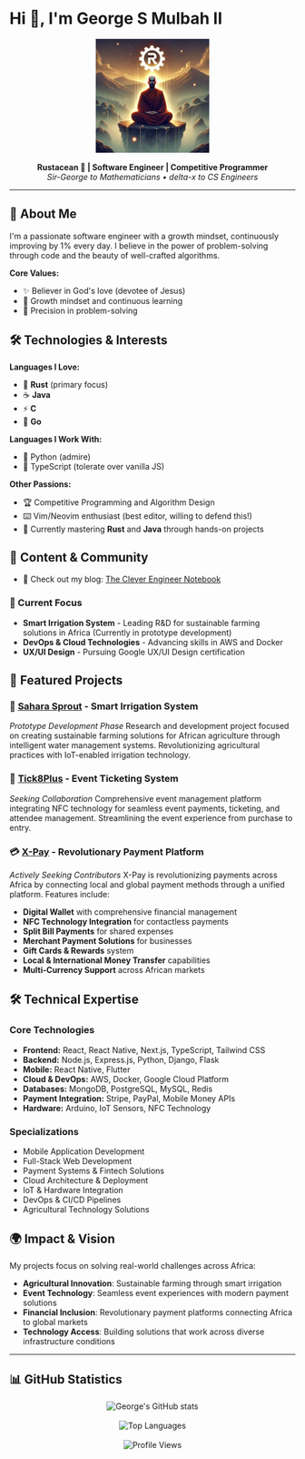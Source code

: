 # Hi 👋, I'm George S Mulbah II

<p align="center">
  <img src="https://github.com/sir-george2500/custome_images/blob/main/images/rust.png" style="width: 200px; height: auto;" alt="Rust Programming Language">
</p>

<p align="center">
  <strong>Rustacean 🦀 | Software Engineer | Competitive Programmer</strong><br>
  <em>Sir-George to Mathematicians • delta-x to CS Engineers</em>
</p>

---

## 🚀 About Me

I'm a passionate software engineer with a growth mindset, continuously improving by 1% every day. I believe in the power of problem-solving through code and the beauty of well-crafted algorithms.

**Core Values:**
- ✨ Believer in God's love (devotee of Jesus)
- 🧠 Growth mindset and continuous learning
- 🎯 Precision in problem-solving

## 🛠️ Technologies & Interests

**Languages I Love:**
- 🦀 **Rust** (primary focus)
- ☕ **Java**
- ⚡ **C**
- 🐹 **Go**

**Languages I Work With:**
- 🐍 Python (admire)
- 📘 TypeScript (tolerate over vanilla JS)

**Other Passions:**
- 🏆 Competitive Programming and Algorithm Design
- ⌨️ Vim/Neovim enthusiast (best editor, willing to defend this!)
- 🌱 Currently mastering **Rust** and **Java** through hands-on projects

## 📝 Content & Community

- 📖 Check out my blog: [The Clever Engineer Notebook](https://cleverengineer.substack.com/)


### 🔬 Current Focus
- **Smart Irrigation System** - Leading R&D for sustainable farming solutions in Africa (Currently in prototype development)
- **DevOps & Cloud Technologies** - Advancing skills in AWS and Docker
- **UX/UI Design** - Pursuing Google UX/UI Design certification

## 💼 Featured Projects

### 🌱 [Sahara Sprout](https://saharasprout.com) - Smart Irrigation System
*Prototype Development Phase*
Research and development project focused on creating sustainable farming solutions for African agriculture through intelligent water management systems. Revolutionizing agricultural practices with IoT-enabled irrigation technology.

### 🎫 [Tick8Plus](https://tick8plus.com) - Event Ticketing System
*Seeking Collaboration*
Comprehensive event management platform integrating NFC technology for seamless event payments, ticketing, and attendee management. Streamlining the event experience from purchase to entry.

### 💳 [X-Pay](https://xpay-bits.com) - Revolutionary Payment Platform
*Actively Seeking Contributors*
X-Pay is revolutionizing payments across Africa by connecting local and global payment methods through a unified platform. Features include:
- **Digital Wallet** with comprehensive financial management
- **NFC Technology Integration** for contactless payments
- **Split Bill Payments** for shared expenses
- **Merchant Payment Solutions** for businesses
- **Gift Cards & Rewards** system
- **Local & International Money Transfer** capabilities
- **Multi-Currency Support** across African markets

## 🛠️ Technical Expertise

### **Core Technologies**
- **Frontend:** React, React Native, Next.js, TypeScript, Tailwind CSS
- **Backend:** Node.js, Express.js, Python, Django, Flask
- **Mobile:** React Native, Flutter
- **Cloud & DevOps:** AWS, Docker, Google Cloud Platform
- **Databases:** MongoDB, PostgreSQL, MySQL, Redis
- **Payment Integration:** Stripe, PayPal, Mobile Money APIs
- **Hardware:** Arduino, IoT Sensors, NFC Technology

### **Specializations**
- Mobile Application Development
- Full-Stack Web Development
- Payment Systems & Fintech Solutions
- Cloud Architecture & Deployment
- IoT & Hardware Integration
- DevOps & CI/CD Pipelines
- Agricultural Technology Solutions

## 🌍 Impact & Vision

My projects focus on solving real-world challenges across Africa:
- **Agricultural Innovation**: Sustainable farming through smart irrigation
- **Event Technology**: Seamless event experiences with modern payment solutions
- **Financial Inclusion**: Revolutionary payment platforms connecting Africa to global markets
- **Technology Access**: Building solutions that work across diverse infrastructure conditions

---

## 📊 GitHub Statistics

<p align="center">
  <img src="https://github-readme-stats.vercel.app/api?username=sir-george2500&show_icons=true&theme=radical&hide_border=true" alt="George's GitHub stats" />
  <br><br>
  <img src="https://github-readme-stats.vercel.app/api/top-langs/?username=sir-george2500&layout=compact&theme=radical&hide_border=true" alt="Top Languages" />
  <br><br>
  <img src="https://komarev.com/ghpvc/?username=sir-george2500&label=Profile%20views&color=0e75b6&style=flat" alt="Profile Views" />
</p>
